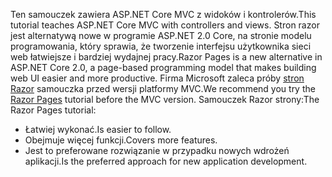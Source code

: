 <span data-ttu-id="b24cd-101">Ten samouczek zawiera ASP.NET Core MVC z widoków i kontrolerów.</span><span class="sxs-lookup"><span data-stu-id="b24cd-101">This tutorial teaches ASP.NET Core MVC with controllers and views.</span></span> <span data-ttu-id="b24cd-102">Stron razor jest alternatywą nowe w programie ASP.NET 2.0 Core, na stronie modelu programowania, który sprawia, że tworzenie interfejsu użytkownika sieci web łatwiejsze i bardziej wydajnej pracy.</span><span class="sxs-lookup"><span data-stu-id="b24cd-102">Razor Pages is a new alternative in ASP.NET Core 2.0, a page-based programming model that makes building web UI easier and more productive.</span></span> <span data-ttu-id="b24cd-103">Firma Microsoft zaleca próby [stron Razor](xref:mvc/razor-pages/index) samouczka przed wersji platformy MVC.</span><span class="sxs-lookup"><span data-stu-id="b24cd-103">We recommend you try the [Razor Pages](xref:mvc/razor-pages/index) tutorial before the MVC version.</span></span> <span data-ttu-id="b24cd-104">Samouczek Razor strony:</span><span class="sxs-lookup"><span data-stu-id="b24cd-104">The Razor Pages tutorial:</span></span>

* <span data-ttu-id="b24cd-105">Łatwiej wykonać.</span><span class="sxs-lookup"><span data-stu-id="b24cd-105">Is easier to follow.</span></span>
* <span data-ttu-id="b24cd-106">Obejmuje więcej funkcji.</span><span class="sxs-lookup"><span data-stu-id="b24cd-106">Covers more features.</span></span>
* <span data-ttu-id="b24cd-107">Jest to preferowane rozwiązanie w przypadku nowych wdrożeń aplikacji.</span><span class="sxs-lookup"><span data-stu-id="b24cd-107">Is the preferred approach for new application development.</span></span>
